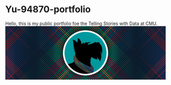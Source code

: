 # Yu-94870-portfolio

Hello, this is my public portfolio foe the Telling Stories with Data at CMU.
![Explanation of data viz](1.jpg)
